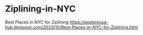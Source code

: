 # Ziplining-in-NYC
Best Places in NYC for Ziplining
https://exploreusa-hub.blogspot.com/2023/10/Best-Places-in-NYC-for-Ziplining.html

